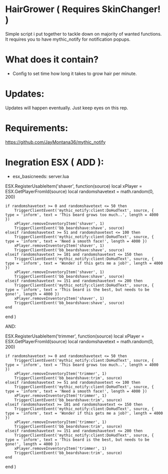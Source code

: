 # HairGrower ( Requires SkinChanger! )
Simple script i put together to tackle down on majority of wanted functions.
It requires you to have mythic_notify for notification popups.

# What does it contain?
- Config to set time how long it takes to grow hair per minute.

# Updates:
Updates will happen eventually.
Just keep eyes on this rep.

# Requirements:
https://github.com/JayMontana36/mythic_notify

# Inegration ESX ( ADD ):
- esx_basicneeds: server.lua

ESX.RegisterUsableItem('shaver', function(source)
	local xPlayer = ESX.GetPlayerFromId(source)
	local randomshavetext = math.random(0, 200)

	if randomshavetext >= 0 and randomshavetext <= 50 then
		TriggerClientEvent('mythic_notify:client:DoHudText', source, { type = 'inform', text = 'This beard grows too much..', length = 4000 })
		xPlayer.removeInventoryItem('shaver', 1)
		TriggerClientEvent('bb_beardshave:shave', source)
	elseif randomshavetext >= 51 and randomshavetext <= 100 then
		TriggerClientEvent('mythic_notify:client:DoHudText', source, { type = 'inform', text = 'Need a smooth face!', length = 4000 })
		xPlayer.removeInventoryItem('shaver', 1)
		TriggerClientEvent('bb_beardshave:shave', source)
	elseif randomshavetext >= 101 and randomshavetext <= 150 then
		TriggerClientEvent('mythic_notify:client:DoHudText', source, { type = 'inform', text = 'Wonder if this gets me a job?', length = 4000 })
		xPlayer.removeInventoryItem('shaver', 1)
		TriggerClientEvent('bb_beardshave:shave', source)
	elseif randomshavetext >= 151 and randomshavetext <= 200 then
		TriggerClientEvent('mythic_notify:client:DoHudText', source, { type = 'inform', text = 'This beard is the best, but needs to be gone!', length = 4000 })
		xPlayer.removeInventoryItem('shaver', 1)
		TriggerClientEvent('bb_beardshave:shave', source)
	end
end
)

AND:

ESX.RegisterUsableItem('trimmer', function(source)
	local xPlayer = ESX.GetPlayerFromId(source)
	local randomshavetext = math.random(0, 200)

	if randomshavetext >= 0 and randomshavetext <= 50 then
		TriggerClientEvent('mythic_notify:client:DoHudText', source, { type = 'inform', text = 'This beard grows too much..', length = 4000 })
		xPlayer.removeInventoryItem('trimmer', 1)
		TriggerClientEvent('bb_beardshave:trim', source)
	elseif randomshavetext >= 51 and randomshavetext <= 100 then
		TriggerClientEvent('mythic_notify:client:DoHudText', source, { type = 'inform', text = 'Need a smooth face!', length = 4000 })
		xPlayer.removeInventoryItem('trimmer', 1)
		TriggerClientEvent('bb_beardshave:trim', source)
	elseif randomshavetext >= 101 and randomshavetext <= 150 then
		TriggerClientEvent('mythic_notify:client:DoHudText', source, { type = 'inform', text = 'Wonder if this gets me a job?', length = 4000 })
		xPlayer.removeInventoryItem('trimmer', 1)
		TriggerClientEvent('bb_beardshave:trim', source)
	elseif randomshavetext >= 151 and randomshavetext <= 200 then
		TriggerClientEvent('mythic_notify:client:DoHudText', source, { type = 'inform', text = 'This beard is the best, but needs to be gone!', length = 4000 })
		xPlayer.removeInventoryItem('trimmer', 1)
		TriggerClientEvent('bb_beardshave:trim', source)
	end
end
)
